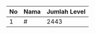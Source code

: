 | No | Nama            | Jumlah Level |
|----|-----------------|--------------|
| 1  | #    |    2443        |
